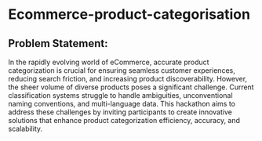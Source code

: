 # Ecommerce-product-categorisation
## Problem Statement: 
In the rapidly evolving world of eCommerce, accurate product categorization is crucial for ensuring seamless customer experiences, reducing search friction, and increasing product discoverability. However, the sheer volume of diverse products poses a significant challenge. Current classification systems struggle to handle ambiguities, unconventional naming conventions, and multi-language data. This hackathon aims to address these challenges by inviting participants to create innovative solutions that enhance product categorization efficiency, accuracy, and scalability.

